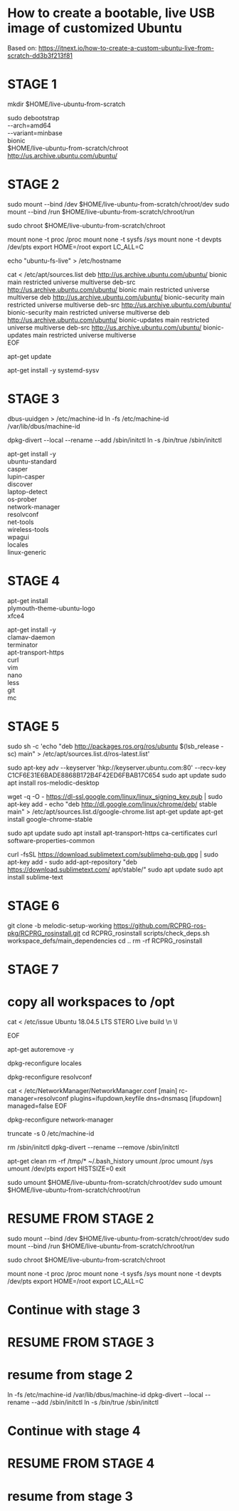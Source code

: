 # How to create a bootable, live USB image of customized Ubuntu

Based on:
https://itnext.io/how-to-create-a-custom-ubuntu-live-from-scratch-dd3b3f213f81

# STAGE 1

mkdir $HOME/live-ubuntu-from-scratch

sudo debootstrap \
    --arch=amd64 \
    --variant=minbase \
    bionic \
    $HOME/live-ubuntu-from-scratch/chroot \
    http://us.archive.ubuntu.com/ubuntu/

# STAGE 2

sudo mount --bind /dev $HOME/live-ubuntu-from-scratch/chroot/dev
sudo mount --bind /run $HOME/live-ubuntu-from-scratch/chroot/run

sudo chroot $HOME/live-ubuntu-from-scratch/chroot

mount none -t proc /proc
mount none -t sysfs /sys
mount none -t devpts /dev/pts
export HOME=/root
export LC_ALL=C

echo "ubuntu-fs-live" > /etc/hostname

cat <<EOF > /etc/apt/sources.list
deb http://us.archive.ubuntu.com/ubuntu/ bionic main restricted universe multiverse
deb-src http://us.archive.ubuntu.com/ubuntu/ bionic main restricted universe multiverse
deb http://us.archive.ubuntu.com/ubuntu/ bionic-security main restricted universe multiverse
deb-src http://us.archive.ubuntu.com/ubuntu/ bionic-security main restricted universe multiverse
deb http://us.archive.ubuntu.com/ubuntu/ bionic-updates main restricted universe multiverse
deb-src http://us.archive.ubuntu.com/ubuntu/ bionic-updates main restricted universe multiverse    
EOF

apt-get update

apt-get install -y systemd-sysv

# STAGE 3

dbus-uuidgen > /etc/machine-id
ln -fs /etc/machine-id /var/lib/dbus/machine-id


dpkg-divert --local --rename --add /sbin/initctl
ln -s /bin/true /sbin/initctl

apt-get install -y \
    ubuntu-standard \
    casper \
    lupin-casper \
    discover \
    laptop-detect \
    os-prober \
    network-manager \
    resolvconf \
    net-tools \
    wireless-tools \
    wpagui \
    locales \
    linux-generic

# STAGE 4

apt-get install \
    plymouth-theme-ubuntu-logo \
    xfce4

apt-get install -y \
    clamav-daemon \
    terminator \
    apt-transport-https \
    curl \
    vim \
    nano \
    less \
    git \
    mc

# STAGE 5

sudo sh -c 'echo "deb http://packages.ros.org/ros/ubuntu $(lsb_release -sc) main" > /etc/apt/sources.list.d/ros-latest.list'

sudo apt-key adv --keyserver 'hkp://keyserver.ubuntu.com:80' --recv-key C1CF6E31E6BADE8868B172B4F42ED6FBAB17C654
sudo apt update
sudo apt install ros-melodic-desktop

wget -q -O - https://dl-ssl.google.com/linux/linux_signing_key.pub | sudo apt-key add -
echo "deb http://dl.google.com/linux/chrome/deb/ stable main" > /etc/apt/sources.list.d/google-chrome.list
apt-get update
apt-get install google-chrome-stable

sudo apt update
sudo apt install apt-transport-https ca-certificates curl software-properties-common

curl -fsSL https://download.sublimetext.com/sublimehq-pub.gpg | sudo apt-key add -
sudo add-apt-repository "deb https://download.sublimetext.com/ apt/stable/"
sudo apt update
sudo apt install sublime-text

# STAGE 6

git clone -b melodic-setup-working https://github.com/RCPRG-ros-pkg/RCPRG_rosinstall.git
cd RCPRG_rosinstall
scripts/check_deps.sh workspace_defs/main_dependencies
cd ..
rm -rf RCPRG_rosinstall

# STAGE 7

# copy all workspaces to /opt

cat <<EOF > /etc/issue
Ubuntu 18.04.5 LTS STERO Live build \n \l

EOF

apt-get autoremove -y

dpkg-reconfigure locales

dpkg-reconfigure resolvconf

cat <<EOF > /etc/NetworkManager/NetworkManager.conf
[main]
rc-manager=resolvconf
plugins=ifupdown,keyfile
dns=dnsmasq
[ifupdown]
managed=false
EOF


dpkg-reconfigure network-manager


truncate -s 0 /etc/machine-id

rm /sbin/initctl
dpkg-divert --rename --remove /sbin/initctl

apt-get clean
rm -rf /tmp/* ~/.bash_history
umount /proc
umount /sys
umount /dev/pts
export HISTSIZE=0
exit


sudo umount $HOME/live-ubuntu-from-scratch/chroot/dev
sudo umount $HOME/live-ubuntu-from-scratch/chroot/run


# RESUME FROM STAGE 2

sudo mount --bind /dev $HOME/live-ubuntu-from-scratch/chroot/dev
sudo mount --bind /run $HOME/live-ubuntu-from-scratch/chroot/run

sudo chroot $HOME/live-ubuntu-from-scratch/chroot

mount none -t proc /proc
mount none -t sysfs /sys
mount none -t devpts /dev/pts
export HOME=/root
export LC_ALL=C

# Continue with stage 3
# RESUME FROM STAGE 3

# resume from stage 2

ln -fs /etc/machine-id /var/lib/dbus/machine-id
dpkg-divert --local --rename --add /sbin/initctl
ln -s /bin/true /sbin/initctl

# Continue with stage 4

# RESUME FROM STAGE 4

# resume from stage 3


